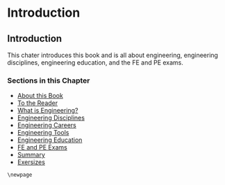# Introduction

## Introduction

This chater introduces this book and is all about engineering, engineering disciplines, engineering education, and the FE and PE exams.

### Sections in this Chapter

 * [About this Book](1.1-about-this-book.md)
 * [To the Reader](1.2-to-the-reader.md)
 * [What is Engineering?](1.3-what-is-engineering.md)
 * [Engineering Disciplines](1.4-engineering-disciplines.md)
 * [Engineering Careers](1.5-engineering-careers.md)
 * [Engineering Tools](1.6-engineering-tools.md)
 * [Engineering Education](1.7-engineering-eduction.md)
 * [FE and PE Exams](1.8-fe-and-pe-exams.md)
 * [Summary](1.9-summary.md)
 * [Exersizes](1.10-exersizes.md)

```{raw} latex
\newpage
```
